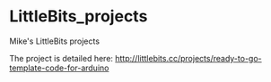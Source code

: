 # LittleBits_projects
Mike's LittleBits projects

The project is detailed here: http://littlebits.cc/projects/ready-to-go-template-code-for-arduino

